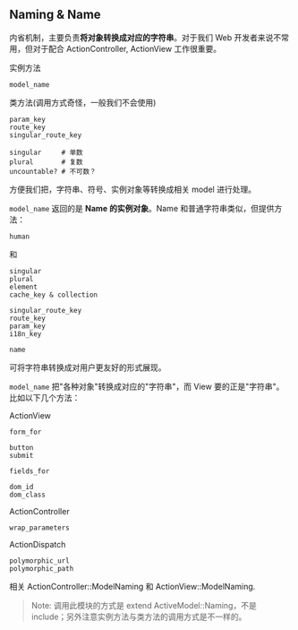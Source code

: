 ## Naming & Name

内省机制，主要负责**将对象转换成对应的字符串**。对于我们 Web 开发者来说不常用，但对于配合 ActionController, ActionView 工作很重要。

实例方法

```
model_name
```

类方法(调用方式奇怪，一般我们不会使用)

```
param_key
route_key
singular_route_key

singular     # 单数
plural       # 复数
uncountable? # 不可数？
```

方便我们把，字符串、符号、实例对象等转换成相关 model 进行处理。

`model_name` 返回的是 **Name 的实例对象**。Name 和普通字符串类似，但提供方法：

```
human
```

和

```
singular
plural
element
cache_key & collection

singular_route_key
route_key
param_key
i18n_key

name
```

可将字符串转换成对用户更友好的形式展现。

`model_name` 把"各种对象"转换成对应的"字符串"，而 View 要的正是"字符串"。比如以下几个方法：

ActionView

```
form_for

button
submit

fields_for

dom_id
dom_class
```

ActionController

```
wrap_parameters
```

ActionDispatch

```
polymorphic_url
polymorphic_path
```

相关 ActionController::ModelNaming 和 ActionView::ModelNaming.

> Note: 调用此模块的方式是 extend ActiveModel::Naming，不是 include；另外注意实例方法与类方法的调用方式是不一样的。
